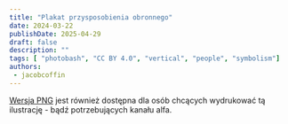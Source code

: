 ```yaml
---
title: "Plakat przysposobienia obronnego"
date: 2024-03-22
publishDate: 2025-04-29
draft: false
description: ""
tags: [ "photobash", "CC BY 4.0", "vertical", "people", "symbolism"]
authors:
 - jacobcoffin
---
```



<a href="/art/jacob-coffin-civil-defense-poster/full_resolution_print.png"  btarget="_blank">Wersja PNG</a> jest również dostępna dla osób chcących wydrukować tą ilustrację - bądź potrzebujących kanału alfa.
